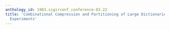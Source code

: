 ```yaml
---
anthology_id: 1983.sigirconf_conference-83.22
title: 'Combinational Compression and Partitioning of Large Dictionaries: Theory and
  Experiments'
---
```

